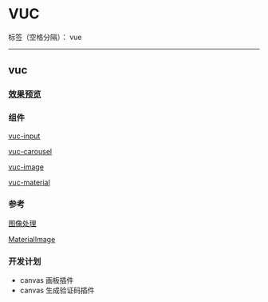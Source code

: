 # VUC

标签（空格分隔）： vue

---

## vuc

### [效果预览](https://loo41.github.io/vuc/index.html)

### 组件

[vuc-input](https://github.com/loo41/vuc/tree/master/package/vec-input)

[vuc-carousel](https://github.com/loo41/vuc/tree/master/package/vuc-carousel)

[vuc-image](https://github.com/loo41/vuc/tree/master/package/vuc-image)

[vuc-material](https://github.com/loo41/vuc/tree/master/package/vuc-material)


### 参考

[图像处理](https://www.cnblogs.com/st-leslie/p/8317850.html?utm_source=debugrun&utm_medium=referral)

[MaterialImage](https://github.com/yscoder/MaterialImage)

### 开发计划

- canvas 画板插件
- canvas 生成验证码插件
